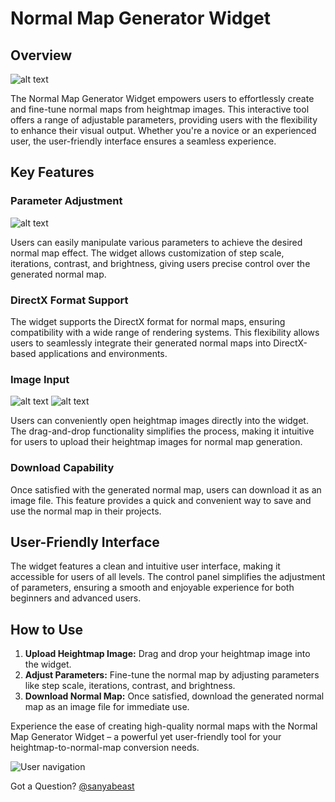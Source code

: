 # Normal Map Generator Widget

## Overview

![alt text](assets/docs/image/normmapa/normmapa_a5.gif "Overview")

The Normal Map Generator Widget empowers users to effortlessly create and fine-tune normal maps from heightmap images. This interactive tool offers a range of adjustable parameters, providing users with the flexibility to enhance their visual output. Whether you're a novice or an experienced user, the user-friendly interface ensures a seamless experience.

## Key Features

### Parameter Adjustment

![alt text](assets/docs/image/normmapa/normmapa_a6.gif "Aletering parameters")

Users can easily manipulate various parameters to achieve the desired normal map effect. The widget allows customization of step scale, iterations, contrast, and brightness, giving users precise control over the generated normal map.

### DirectX Format Support

The widget supports the DirectX format for normal maps, ensuring compatibility with a wide range of rendering systems. This flexibility allows users to seamlessly integrate their generated normal maps into DirectX-based applications and environments.

### Image Input

![alt text](assets/docs/image/normmapa/input_a.png "Explosion blast decal albedo")
![alt text](assets/docs/image/normmapa/output_a.png "Generated normal map")

Users can conveniently open heightmap images directly into the widget. The drag-and-drop functionality simplifies the process, making it intuitive for users to upload their heightmap images for normal map generation.

### Download Capability

Once satisfied with the generated normal map, users can download it as an image file. This feature provides a quick and convenient way to save and use the normal map in their projects.

## User-Friendly Interface

The widget features a clean and intuitive user interface, making it accessible for users of all levels. The control panel simplifies the adjustment of parameters, ensuring a smooth and enjoyable experience for both beginners and advanced users.

## How to Use

1. **Upload Heightmap Image:** Drag and drop your heightmap image into the widget.
2. **Adjust Parameters:** Fine-tune the normal map by adjusting parameters like step scale, iterations, contrast, and brightness.
3. **Download Normal Map:** Once satisfied, download the generated normal map as an image file for immediate use.

Experience the ease of creating high-quality normal maps with the Normal Map Generator Widget – a powerful yet user-friendly tool for your heightmap-to-normal-map conversion needs.


![User navigation](assets/gifs/question_mark_a.gif "User navigation") 

Got a Question? [@sanyabeast](mailto:a.gvrnsk@gmail.com?subject=chronicle)
